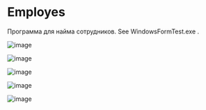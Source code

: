 # Employes
Программа для найма сотрудников.
See WindowsFormTest.exe .

![image](https://github.com/Pavel-Robot/Employes/assets/50141984/b62c8ca8-c283-4746-b79d-7a1c6841b4cf)

![image](https://github.com/Pavel-Robot/Employes/assets/50141984/c88a08e0-e269-4ee7-bb49-85441915d9b3)

![image](https://github.com/Pavel-Robot/Employes/assets/50141984/ee424323-a28a-404a-a744-2f453c452a9a)

![image](https://github.com/Pavel-Robot/Employes/assets/50141984/14f688b9-b002-4264-a235-b9d85e4c7a3a)

![image](https://github.com/Pavel-Robot/Employes/assets/50141984/726a2501-ceb9-4ad6-9e17-0bc933787ece)
